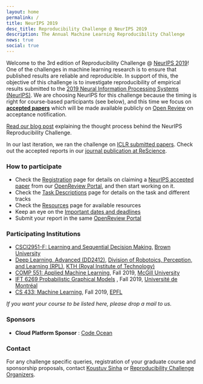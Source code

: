 ```yaml
---
layout: home
permalink: /
title: NeurIPS 2019
desc_title: Reproducibility Challenge @ NeurIPS 2019
description: The Annual Machine Learning Reproducibility Challenge
news: true
social: true
---
```



Welcome to the 3rd edition of Reproducibility Challenge @ [NeurIPS 2019](https://nips.cc/Conferences/2019/)! One of the challenges in machine learning research is to ensure that published results are reliable and reproducible. In support of this, the objective of this challenge is to investigate reproducibility of empirical results submitted to the [2019 Neural Information Processing Systems (NeurIPS)](https://nips.cc/Conferences/2019/). We are choosing NeurIPS for this challenge because the timing is right for course-based participants (see below), and this time we focus on [**accepted papers**](https://neurips.cc/Conferences/2019/AcceptedPapersInitial) which will be made available publicly on [Open Review](https://openreview.net/group?id=NeurIPS.cc/2019/Reproducibility_Challenge) on acceptance notification.

[Read our blog post](https://medium.com/@NeurIPSConf/behind-the-program-for-reproducibility-at-neurips-2019-8a020e57bfd9) explaining the thought process behind the NeurIPS Reproducibility Challenge.

In our last iteration, we ran the challenge on [ICLR submitted papers](https://reproducibility-challenge.github.io/iclr_2019/). Check out the accepted reports in our [journal publication at ReScience](https://rescience.github.io/read/#volume-5-2019).

### How to participate

- Check the [Registration](/neurips2019/registration/) page for details on claiming a [NeurIPS accepted paper](https://neurips.cc/Conferences/2019/AcceptedPapersInitial) from our [OpenReview Portal](https://openreview.net/group?id=NeurIPS.cc/2019/Reproducibility_Challenge), and then start working on it.
- Check the [Task Descriptions](/neurips2019/task/) page for details on the task and different tracks
- Check the [Resources](/neurips2019/resources/) page for available resources
- Keep an eye on the [Important dates and deadlines](/neurips2019/dates/)
- Submit your report in the same [OpenReview Portal](https://openreview.net/group?id=NeurIPS.cc/2019/Reproducibility_Challenge)

### Participating Institutions

- [CSCI2951-F: Learning and Sequential Decision Making](http://cs.brown.edu/courses/cs2951f/), [Brown University](http://cs.brown.edu/)
- [Deep Learning, Advanced (DD2412)](https://www.kth.se/student/kurser/kurs/DD2412?l=en), [Division of Robotoics, Perception, and Learning (RPL)](https://www.kth.se/rpl/division-of-robotics-perception-and-learning-1.779439), [KTH (Royal Institute of Technology)](http://www.kth.se)
- [COMP 551: Applied Machine Learning](https://cs.mcgill.ca/~wlh/comp551/), Fall 2019, [McGill University](https://cs.mcgill.ca/)
- [IFT 6269 Probabilistic Graphical Models](http://www.iro.umontreal.ca/~slacoste/teaching/ift6269/A19/) , Fall 2019, [Université de Montréal](https://diro.umontreal.ca/english/home/)
- [CS 433: Machine Learning](https://www.epfl.ch/labs/mlo/machine-learning-cs-433/), Fall 2019, [EPFL](https://www.epfl.ch/en/)

_If you want your course to be listed here, please drop a mail to us._

### Sponsors

- **Cloud Platform Sponsor** : [Code Ocean](https://codeocean.com/)

### Contact

For any challenge specific queries, registration of your graduate course and sponsorship proposals, contact [Koustuv Sinha](mailto:koustuv.sinha@mail.mcgill.ca) or [Reproducibility Challenge Organizers](mailto:reproducibility.challenge@gmail.com).
